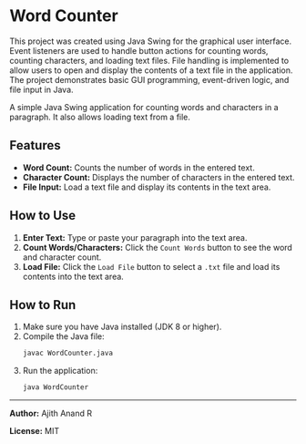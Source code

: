 # Word Counter

This project was created using Java Swing for the graphical user interface. Event listeners are used to handle button actions for counting words, counting characters, and loading text files. File handling is implemented to allow users to open and display the contents of a text file in the application. The project demonstrates basic GUI programming, event-driven logic, and file input in Java.

A simple Java Swing application for counting words and characters in a paragraph. It also allows loading text from a file.

## Features
- **Word Count:** Counts the number of words in the entered text.
- **Character Count:** Displays the number of characters in the entered text.
- **File Input:** Load a text file and display its contents in the text area.

## How to Use
1. **Enter Text:** Type or paste your paragraph into the text area.
2. **Count Words/Characters:** Click the `Count Words` button to see the word and character count.
3. **Load File:** Click the `Load File` button to select a `.txt` file and load its contents into the text area.

## How to Run
1. Make sure you have Java installed (JDK 8 or higher).
2. Compile the Java file:
   ```sh
   javac WordCounter.java
   ```
3. Run the application:
   ```sh
   java WordCounter
   ```

---

**Author:** Ajith Anand R

**License:** MIT